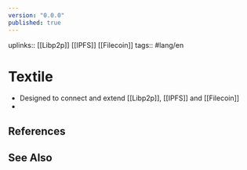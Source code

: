 ```yaml
---
version: "0.0.0"
published: true
---
```

uplinks:: [[Libp2p]] [[IPFS]] [[Filecoin]]
tags:: #lang/en
# Textile
- Designed to connect and extend [[Libp2p]], [[IPFS]] and [[Filecoin]]
- 
## References

## See Also
